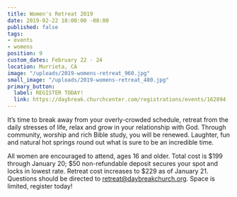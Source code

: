 ```yaml
---
title: Women's Retreat 2019
date: 2019-02-22 18:00:00 -08:00
published: false
tags:
- events
- womens
position: 9
custom_dates: February 22 - 24
location: Murrieta, CA
image: "/uploads/2019-womens-retreat_960.jpg"
small_image: "/uploads/2019-womens-retreat_480.jpg"
primary_button:
  label: REGISTER TODAY!
  link: https://daybreak.churchcenter.com/registrations/events/162894
---
```


It’s time to break away from your overly-crowded schedule, retreat from the daily stresses of life, relax and grow in your relationship with God. Through community, worship and rich Bible study, you will be renewed. Laughter, fun and natural hot springs round out what is sure to be an incredible time. 

All women are encouraged to attend, ages 16 and older. Total cost is $199 through January 20; $50 non-refundable deposit secures your spot and locks in lowest rate. Retreat cost increases to $229 as of January 21. Questions should be directed to retreat@daybreakchurch.org. Space is limited, register today!  
